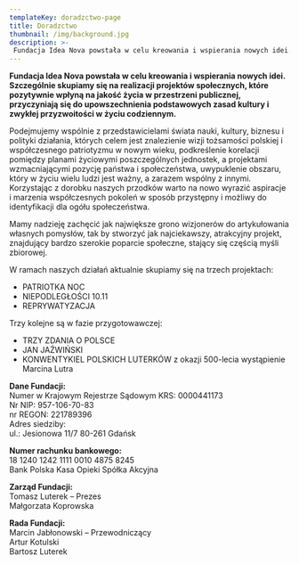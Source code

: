 ```yaml
---
templateKey: doradzctwo-page
title: Doradzctwo
thumbnail: /img/background.jpg
description: >-
 Fundacja Idea Nova powstała w celu kreowania i wspierania nowych idei. Szczególnie skupiamy się na realizacji projektów społecznych, które pozytywnie wpłyną na jakość życia w przestrzeni publicznej, przyczyniają się do upowszechnienia podstawowych zasad kultury i zwykłej przyzwoitości w życiu codziennym.
---
```

**Fundacja Idea Nova powstała w celu kreowania i wspierania nowych idei. Szczególnie skupiamy się na realizacji projektów społecznych, które pozytywnie wpłyną na jakość życia w przestrzeni publicznej, przyczyniają się do upowszechnienia podstawowych zasad kultury i zwykłej przyzwoitości w życiu codziennym.**

Podejmujemy wspólnie z przedstawicielami świata nauki, kultury, biznesu i polityki działania, których celem jest znalezienie wizji tożsamości polskiej i współczesnego patriotyzmu w nowym wieku, podkreślenie korelacji pomiędzy planami życiowymi poszczególnych jednostek, a projektami wzmacniającymi pozycję państwa i społeczeństwa, uwypuklenie obszaru, który w życiu wielu ludzi jest ważny, a zarazem wspólny z innymi. Korzystając z dorobku naszych przodków warto na nowo wyrazić aspiracje i marzenia współczesnych pokoleń w sposób przystępny i możliwy do identyfikacji dla ogółu społeczeństwa.

Mamy nadzieję zachęcić jak największe grono wizjonerów do artykułowania własnych pomysłów, tak by stworzyć jak najciekawszy, atrakcyjny projekt, znajdujący bardzo szerokie poparcie społeczne, stający się częścią myśli zbiorowej.

W ramach naszych działań aktualnie skupiamy się na trzech projektach:

* PATRIOTKA NOC 
* NIEPODLEGŁOŚCI 10.11
* REPRYWATYZACJA 

Trzy kolejne są w fazie przygotowawczej:

* TRZY ZDANIA O POLSCE
* JAN JAŹWIŃSKI 
* KONWENTYKIEL POLSKICH LUTERKÓW z okazji 500-lecia wystąpienie Marcina Lutra

**Dane Fundacji:**  
Numer w Krajowym Rejestrze Sądowym KRS: 0000441173  
Nr NIP: 957-106-70-83  
nr REGON: 221789396  
Adres siedziby:  
ul.: Jesionowa 11/7
80-261 Gdańsk   


**Numer rachunku bankowego:**  
18 1240 1242 1111 0010 4875 8245  
Bank Polska Kasa Opieki Spółka Akcyjna

**Zarząd Fundacji:**  
Tomasz Luterek – Prezes  
Małgorzata Koprowska

**Rada Fundacji:**  
Marcin Jabłonowski – Przewodniczący  
Artur Kotulski  
Bartosz Luterek
